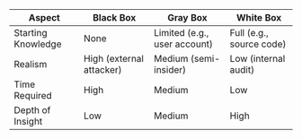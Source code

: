 | Aspect          | Black Box        | Gray Box         | White Box         |
|-----------------|------------------|------------------|-------------------|
| Starting Knowledge | None           | Limited (e.g., user account) | Full (e.g., source code) |
| Realism         | High (external attacker) | Medium (semi-insider) | Low (internal audit) |
| Time Required   | High             | Medium           | Low               |
| Depth of Insight| Low              | Medium           | High              |
